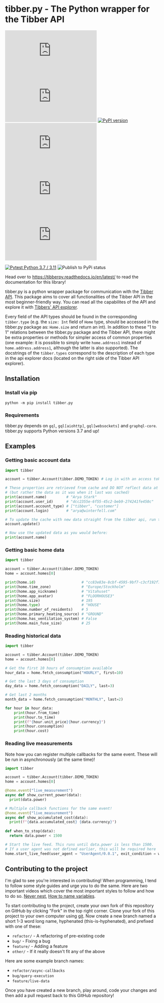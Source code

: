 # tibber.py - The Python wrapper for the Tibber API
![MIT license badge](https://img.shields.io/github/license/BeatsuDev/tibber.py)
![Code Coverage](https://img.shields.io/codecov/c/github/BeatsuDev/tibber.py)
[![PyPI version](https://badge.fury.io/py/tibber.py.svg)](https://badge.fury.io/py/tibber.py)
![](https://img.shields.io/librariesio/github/BeatsuDev/tibber.py)
![](https://img.shields.io/pypi/dw/tibber.py)
![](https://img.shields.io/github/contributors-anon/BeatsuDev/tibber.py)

[![Pytest Python 3.7 / 3.11](https://github.com/BeatsuDev/tibber.py/actions/workflows/pytests.yml/badge.svg)](https://github.com/BeatsuDev/tibber.py/actions/workflows/pytests.yml)
![Publish to PyPi status](https://github.com/BeatsuDev/tibber.py/actions/workflows/publish-to-pypi.yml/badge.svg)

Head over to https://tibberpy.readthedocs.io/en/latest/ to read the documentation for this library!

tibber.py is a python wrapper package for communication with the [Tibber API](https://developer.tibber.com/).
This package aims to cover all functionalities of the Tibber API in the most beginner-friendly way. You can read all the capabilites of the API and explore it 
with [Tibbers' API explorer](https://developer.tibber.com/explorer). 

Every field of the API types should be found in the corresponding `tibber.type` (e.g. the `size: Int` field of `Home`
type, should be accessed in the tibber.py package as: `Home.size` and return an int). In addition to these "1 to 1" relations between the tibber.py package and the Tibber API, there might be extra properties or methods for simpler access of common properties
(one example: it is possible to simply write `home.address1` instead of `home.address.address1`, although the latter is
also supported). The docstrings of the `tibber.types` correspond to the description of each type in the api explorer
docs (located on the right side of the Tibber API explorer).

## Installation
### Install via pip
```
python -m pip install tibber.py
```
### Requirements
tibber.py depends on `gql`, `gql[aiohttp]`, `gql[websockets]` and `graphql-core`. tibber.py supports Python versions 3.7 and up!

## Examples
### Getting basic account data
```python
import tibber

account = tibber.Account(tibber.DEMO_TOKEN) # Log in with an access token. All information gets updated here and stored in cache.

# These properties are retrieved from cache and DO NOT reflect data at the given time
# (but rather the data as it was when it last was cached)
print(account.name)         # "Arya Stark"
print(account.user_id)      # "dcc2355e-6f55-45c2-beb9-274241fe450c"
print(account.account_type) # ["tibber", "customer"]
print(account.login)        # "arya@winterfell.com"

# To update the cache with new data straight from the tibber api, run this:
account.update()

# Now use the updated data as you would before:
print(account.name)
```

### Getting basic home data
```python
import tibber

account = tibber.Account(tibber.DEMO_TOKEN)
home = account.homes[0]

print(home.id)                     # "cc83e83e-8cbf-4595-9bf7-c3cf192f7d9c"
print(home.time_zone)              # "Europe/Stockholm"
print(home.app_nickname)           # "Vitahuset"
print(home.app_avatar)             # "FLOORHOUSE3"
print(home.size)                   # 195
print(home.type)                   # "HOUSE"
print(home.number_of_residents)    # 5
print(home.primary_heating_source) # "GROUND"
print(home.has_ventilation_system) # False
print(home.main_fuse_size)         # 25
```

### Reading historical data
```python
import tibber

account = tibber.Account(tibber.DEMO_TOKEN)
home = account.homes[0]

# Get the first 10 hours of consumption available
hour_data = home.fetch_consumption("HOURLY", first=10)

# Get the last 3 days of consumption
day_data = home.fetch_consumption("DAILY", last=3)

# Get last 2 months
month_data = home.fetch_consumption("MONTHLY", last=2)

for hour in hour_data:
    print(hour.from_time)
    print(hour.to_time)
    print(f"{hour.unit_price}{hour.currency}")
    print(hour.consumption)
    print(hour.cost)
```

### Reading live measurements
Note how you can register multiple callbacks for the same event. These will be run
in asynchronously (at the same time)!
```python
import tibber

account = tibber.Account(tibber.DEMO_TOKEN)
home = account.homes[0]

@home.event("live_measurement")
async def show_current_power(data):
  print(data.power)

# Multiple callback functions for the same event!
@home.event("live_measurement")
async def show_accumulated_cost(data):
  print(f"{data.accumulated_cost} {data.currency}")
  
def when_to_stop(data):
  return data.power < 1500

# Start the live feed. This runs until data.power is less than 1500.
# If a user agent was not defined earlier, this will be required here
home.start_live_feed(user_agent = "UserAgent/0.0.1", exit_condition = when_to_stop) 
```

## Contributing to the project
I'm glad to see you're interested in contributing! When programming, I tend to follow some style guides
and urge you to do the same. Here are two important videos which cover the most important styles to follow
and how to do so. [Never nest](https://www.youtube.com/watch?v=CFRhGnuXG-4), [How to name variables](https://www.youtube.com/watch?v=-J3wNP6u5YU).

To start contributing to the project, create your own fork of this repository on GitHub by clicking "Fork"
in the top right corner. Clone your fork of this project to your own computer using [git](https://git-scm.com/).
Now create a new branch named a short 1-3 word long name, hyphenated (this-is-hyphenated), and prefixed with
one of these:
 - `refactor/` - A refactoring of pre-existing code
 - `bug/` - Fixing a bug
 - `feature/` - Adding a feature
 - `other/` - If it really doesn't fit any of the above

Here are some example branch names:
 - `refactor/async-callbacks`
 - `bug/query-execution`
 - `feature/live-data`
 
Once you have created a new branch, play around, code your changes and then add a pull request back to this
GitHub repository!
